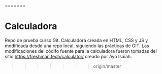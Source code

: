 =======
# Calculadora
Repo de prueba curso Git. Calculadora creada en HTML, CSS y JS y modificada desde una repo local, siguiendo las prácticas de GIT. Las modificaciones del códifo fuente para la calculadora fueron tomadas del sitio  https://freshman.tech/calculator/ creado por Ayo Isaiah.
>>>>>>> origin/master
